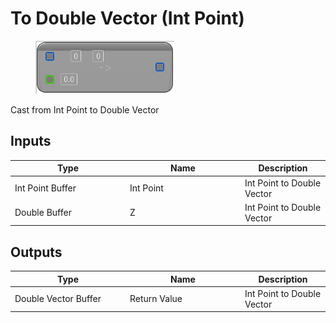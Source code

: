 # To Double Vector (Int Point)

<div align="left" data-full-width="false">

<figure><img src="To_Double_Vector_(Int_Point).png" alt=""><figcaption></figcaption></figure>

</div>

Cast from Int Point to Double Vector

## Inputs

<table>
<thead><tr><th width="170">Type</th><th width="170">Name</th><th>Description</th></tr></thead>
<tbody>
<tr><td>Int Point Buffer</td><td>Int Point</td><td>Int Point to Double Vector</td></tr>
<tr><td>Double Buffer</td><td>Z</td><td>Int Point to Double Vector</td></tr>
</tbody>
</table>

## Outputs

<table>
<thead><tr><th width="170">Type</th><th width="170">Name</th><th>Description</th></tr></thead>
<tbody>
<tr><td>Double Vector Buffer</td><td>Return Value</td><td>Int Point to Double Vector</td></tr>
</tbody>
</table>